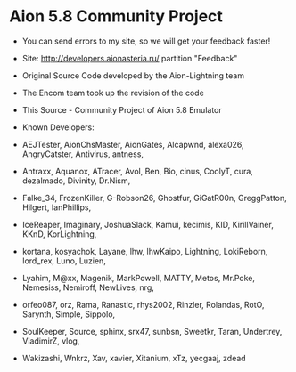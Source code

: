 # Aion 5.8 Community Project

- You can send errors to my site, so we will get your feedback faster!
- Site: http://developers.aionasteria.ru/ partition "Feedback"

- Original Source Code developed by the Aion-Lightning team	
- The Encom team took up the revision of the code
- This Source - Community Project of Aion 5.8 Emulator
- Known Developers:

 - AEJTester, AionChsMaster, AionGates, Alcapwnd, alexa026, AngryCatster, Antivirus, antness, 
 - Antraxx, Aquanox, ATracer, Avol, Ben, Bio, cinus, CoolyT, cura, dezalmado, Divinity, Dr.Nism, 
 - Falke_34, FrozenKiller, G-Robson26, Ghostfur, GiGatR00n, GreggPatton, Hilgert, IanPhillips, 
 - IceReaper, Imaginary, JoshuaSlack, Kamui, kecimis, KID, KirillVainer, KKnD, KorLightning, 
 - kortana, kosyachok, Layane, lhw, lhwKaipo, Lightning, LokiReborn, lord_rex, Luno, Luzien, 
 - Lyahim, M@xx, Magenik, MarkPowell, MATTY, Metos, Mr.Poke, Nemesiss, Nemiroff, NewLives, nrg, 
 - orfeo087, orz, Rama, Ranastic, rhys2002, Rinzler, Rolandas, RotO, Sarynth, Simple, Sippolo, 
 - SoulKeeper, Source, sphinx, srx47, sunbsn, Sweetkr, Taran, Undertrey, VladimirZ, vlog, 
 - Wakizashi, Wnkrz, Xav, xavier, Xitanium, xTz, yecgaaj, zdead
